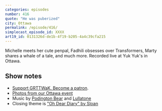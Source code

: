 ```yaml
---
categories: episodes
number: 416
quote: "He was puberized"
city: Ottawa
permalink: /episode/416/
simplecast_episode_id: XXXX
art19_id: 0131326d-de1b-4f19-b205-4a4c39cfa215
---
```


Michelle meets her cute penpal, Fadhili obsesses over Transformers, Marty shares a whale of a tale, and much more. Recorded live at Yuk Yuk's in Ottawa.

## Show notes
* [Support GRTTWaK. Become a patron](https://grownupsreadthingstheywroteaskids.com/support/?utm_source=podcast&utm_medium=referral&utm_campaign=416).
* [Photos from our Ottawa event](https://www.facebook.com/media/set/?set=a.10155105739943600.1073741901.121054468599&type=1&l=445f8a228e)
* Music by [Podington Bear](https://geo.itunes.apple.com/us/artist/podington-bear/id250459572?at=10lR7u&mt=1&app=music) and [Lullatone](https://geo.itunes.apple.com/us/artist/lullatone/id34467705?at=10lR7u&mt=1&app=music)
* Closing theme is ["Oh Dear Diary" by Sloan](http://sloan.spinshop.com/details/9850)